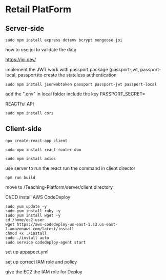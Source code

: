 # Retail PlatForm

## Server-side

```
sudo npm install express dotenv bcrypt mongoose joi
```

how to use joi to validate the data

https://joi.dev/

implement the JWT work with passport package (passport-jwt, passport-local, passport)to create the stateless authentication

```
sudo npm install jsonwebtoken passport passport-jwt passport-local
```

add the ".env" in local folder
include the key
PASSPORT_SECRET=

REACTful API

```
sudo npm install cors
```

## Client-side

```
npx create-react-app client
```

```
sudo npm install react-router-dom
```

```
sudo npm install axios
```

use server to run the react
run the command in client director

```
npm run build
```

move to /Teaching-Platform/server/client directory

CI/CD
install AWS CodeDeploy

```
sudo yum update -y
sudo yum install ruby -y
sudo yum install wget -y
cd /home/ec2-user
wget https://aws-codedeploy-us-east-1.s3.us-east-1.amazonaws.com/latest/install
chmod +x ./install
sudo ./install auto
sudo service codedeploy-agent start
```

set up appspect.yml

set up correct IAM role and policy

give the EC2 the IAM role for Deploy
